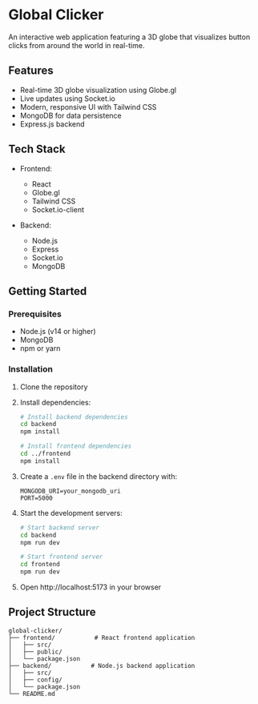 # Global Clicker

An interactive web application featuring a 3D globe that visualizes button clicks from around the world in real-time.

## Features

- Real-time 3D globe visualization using Globe.gl
- Live updates using Socket.io
- Modern, responsive UI with Tailwind CSS
- MongoDB for data persistence
- Express.js backend

## Tech Stack

- Frontend:
  - React
  - Globe.gl
  - Tailwind CSS
  - Socket.io-client

- Backend:
  - Node.js
  - Express
  - Socket.io
  - MongoDB

## Getting Started

### Prerequisites

- Node.js (v14 or higher)
- MongoDB
- npm or yarn

### Installation

1. Clone the repository
2. Install dependencies:
   ```bash
   # Install backend dependencies
   cd backend
   npm install

   # Install frontend dependencies
   cd ../frontend
   npm install
   ```

3. Create a `.env` file in the backend directory with:
   ```
   MONGODB_URI=your_mongodb_uri
   PORT=5000
   ```

4. Start the development servers:
   ```bash
   # Start backend server
   cd backend
   npm run dev

   # Start frontend server
   cd frontend
   npm run dev
   ```

5. Open http://localhost:5173 in your browser

## Project Structure

```
global-clicker/
├── frontend/           # React frontend application
│   ├── src/
│   ├── public/
│   └── package.json
├── backend/           # Node.js backend application
│   ├── src/
│   ├── config/
│   └── package.json
└── README.md
``` 